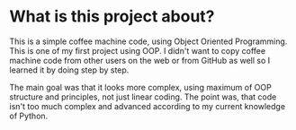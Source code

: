 # What is this project about?

This is a simple coffee machine code, using Object Oriented Programming. 
This is one of my first project using OOP. I didn't want to copy coffee 
machine code from other users on the web or from GitHub as well so 
I learned it by doing step by step.

The main goal was that it looks more complex, using maximum of OOP
structure and principles, not just linear coding. The point was, that
code isn't too much complex and advanced according to my current 
knowledge of Python.
